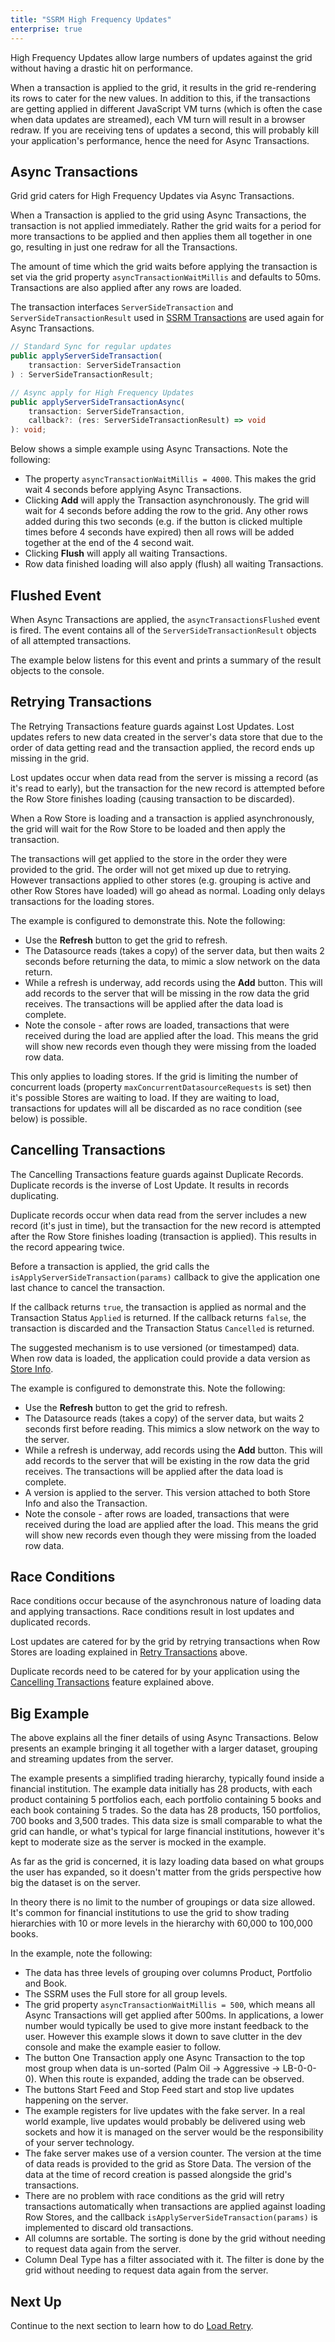 ```yaml
---
title: "SSRM High Frequency Updates"
enterprise: true
---
```


High Frequency Updates allow large numbers of updates against the grid without having a drastic hit on performance.

When a transaction is applied to the grid, it results in the grid re-rendering its rows to cater for the new values. In addition to this, if the transactions are getting applied in different JavaScript VM turns (which is often the case when data updates are streamed), each VM turn will result in a browser redraw. If you are receiving tens of updates a second, this will probably kill your application's performance, hence the need for Async Transactions.

## Async Transactions

Grid grid caters for High Frequency Updates via Async Transactions.

When a Transaction is applied to the grid using Async Transactions, the transaction is not applied immediately. Rather the grid waits for a period for more transactions to be applied and then applies them all together in one go, resulting in just one redraw for all the Transactions.

The amount of time which the grid waits before applying the transaction is set via the grid property `asyncTransactionWaitMillis` and defaults to 50ms. Transactions are also applied after any rows are loaded.

The transaction interfaces `ServerSideTransaction` and `ServerSideTransactionResult` used in [SSRM Transactions](/server-side-model-transactions/#transaction-api) are used again for Async Transactions.

```ts
// Standard Sync for regular updates
public applyServerSideTransaction(
    transaction: ServerSideTransaction
) : ServerSideTransactionResult;

// Async apply for High Frequency Updates
public applyServerSideTransactionAsync(
    transaction: ServerSideTransaction,
    callback?: (res: ServerSideTransactionResult) => void
): void;
```

Below shows a simple example using Async Transactions. Note the following:

- The property `asyncTransactionWaitMillis = 4000`. This makes the grid wait 4 seconds before applying Async Transactions.
- Clicking **Add** will apply the Transaction asynchronously. The grid will wait for 4 seconds before adding the row to the grid. Any other rows added during this two seconds (e.g. if the button is clicked multiple times before 4 seconds have expired) then all rows will be added together at the end of the 4 second wait.
- Clicking **Flush** will apply all waiting Transactions.
- Row data finished loading will also apply (flush) all waiting Transactions.

<grid-example title='High Frequency Flat' name='high-frequency-flat' type='generated' options='{ "enterprise": true, "modules": ["serverside"] }'></grid-example>

## Flushed Event

When Async Transactions are applied, the `asyncTransactionsFlushed` event is fired. The event contains all of the `ServerSideTransactionResult` objects of all attempted transactions.

<interface-documentation interfaceName='AsyncTransactionsFlushed' ></interface-documentation>

The example below listens for this event and prints a summary of the result objects to the console.

<grid-example title='Transaction Flushed Event' name='transaction-flushed-event' type='generated' options=' { "enterprise": true, "modules": ["serverside"] }'></grid-example>

## Retrying Transactions

The Retrying Transactions feature guards against Lost Updates. Lost updates refers to new data created in the server's data store that due to the order of data getting read and the transaction applied, the record ends up missing in the grid.

Lost updates occur when data read from the server is missing a record (as it's read to early), but the transaction for the new record is attempted before the Row Store finishes loading (causing transaction to be discarded).

When a Row Store is loading and a transaction is applied asynchronously, the grid will wait for the Row Store to be loaded and then apply the transaction.

The transactions will get applied to the store in the order they were provided to the grid. The order will not get mixed up due to retrying. However transactions applied to other stores (e.g. grouping is active and other Row Stores have loaded) will go ahead as normal. Loading only delays transactions for the loading stores.

The example is configured to demonstrate this. Note the following:

- Use the **Refresh** button to get the grid to refresh.
- The Datasource reads (takes a copy) of the server data, but then waits 2 seconds before returning the data, to mimic a slow network on the data return.
- While a refresh is underway, add records using the **Add** button. This will add records to the server that will be missing in the row data the grid receives. The transactions will be applied after the data load is complete.
- Note the console - after rows are loaded, transactions that were received during the load are applied after the load. This means the grid will show new records even though they were missing from the loaded row data.

<grid-example title='Retry Transactions' name='retry-transactions' type='generated' options='{ "enterprise": true, "modules": ["serverside"] }'></grid-example>

This only applies to loading stores. If the grid is limiting the number of concurrent loads (property `maxConcurrentDatasourceRequests` is set) then it's possible Stores are waiting to load. If they are waiting to load, transactions for updates will all be discarded as no race condition (see below) is possible.

## Cancelling Transactions

The Cancelling Transactions feature guards against Duplicate Records. Duplicate records is the inverse of Lost Update. It results in records duplicating.

Duplicate records occur when data read from the server includes a new record (it's just in time), but the transaction for the new record is attempted after the Row Store finishes loading (transaction is applied). This results in the record appearing twice.

Before a transaction is applied, the grid calls the `isApplyServerSideTransaction(params)` callback to give the application one last chance to cancel the transaction.

<api-documentation source='grid-options/properties.json' section='serverSideRowModel' names='["isApplyServerSideTransaction"]' ></api-documentation>

If the callback returns `true`, the transaction is applied as normal and the Transaction Status `Applied` is returned. If the callback returns `false`, the transaction is discarded and the Transaction Status `Cancelled` is returned.

The suggested mechanism is to use versioned (or timestamped) data. When row data is loaded, the application could provide a data version as [Store Info](/server-side-model-grouping/#store-state-info).

The example is configured to demonstrate this. Note the following:

- Use the **Refresh** button to get the grid to refresh.
- The Datasource reads (takes a copy) of the server data, but waits 2 seconds first before reading. This mimics a slow network on the way to the server.
- While a refresh is underway, add records using the **Add** button. This will add records to the server that will be existing in the row data the grid receives. The transactions will be applied after the data load is complete.
- A version is applied to the server. This version attached to both Store Info and also the Transaction.
- Note the console - after rows are loaded, transactions that were received during the load are applied after the load. This means the grid will show new records even though they were missing from the loaded row data.

<grid-example title='Cancel Transactions' name='cancel-transactions' type='generated' options='{ "enterprise": true, "modules": ["serverside"] }'></grid-example>

## Race Conditions

Race conditions occur because of the asynchronous nature of loading data and applying transactions. Race conditions result in lost updates and duplicated records.

Lost updates are catered for by the grid by retrying transactions when Row Stores are loading explained in [Retry Transactions](#retrying-transactions) above.

Duplicate records need to be catered for by your application using the [Cancelling Transactions](#cancelling-transactions) feature explained above.

## Big Example

The above explains all the finer details of using Async Transactions. Below presents an example bringing it all together with a larger dataset, grouping and streaming updates from the server.

The example presents a simplified trading hierarchy, typically found inside a financial institution. The example data initially has 28 products, with each product containing 5 portfolios each, each portfolio containing 5 books and each book containing 5 trades. So the data has 28 products, 150 portfolios, 700 books and 3,500 trades. This data size is small comparable to what the grid can handle, or what's typical for large financial institutions, however it's kept to moderate size as the server is mocked in the example.

As far as the grid is concerned, it is lazy loading data based on what groups the user has expanded, so it doesn't matter from the grids perspective how big the dataset is on the server.

In theory there is no limit to the number of groupings or data size allowed. It's common for financial institutions to use the grid to show trading hierarchies with 10 or more levels in the hierarchy with 60,000 to 100,000 books.

In the example, note the following:

- The data has three levels of grouping over columns Product, Portfolio and Book.
- The SSRM uses the Full store for all group levels.
- The grid property `asyncTransactionWaitMillis = 500`, which means all Async Transactions will get applied after 500ms. In applications, a lower number would typically be used to give more instant feedback to the user. However this example slows it down to save clutter in the dev console and make the example easier to follow.
- The button One Transaction apply one Async Transaction to the top most group when data is un-sorted (Palm Oil -> Aggressive -> LB-0-0-0). When this route is expanded, adding the trade can be observed.
- The buttons Start Feed and Stop Feed start and stop live updates happening on the server.
- The example registers for live updates with the fake server. In a real world example, live updates would probably be delivered using web sockets and how it is managed on the server would be the responsibility of your server technology.
- The fake server makes use of a version counter. The version at the time of data reads is provided to the grid as Store Data. The version of the data at the time of record creation is passed alongside the grid's transactions.
- There are no problem with race conditions as the grid will retry transactions automatically when transactions are applied against loading Row Stores, and the callback `isApplyServerSideTransaction(params)` is implemented to discard old transactions.
- All columns are sortable. The sorting is done by the grid without needing to request data again from the server.
- Column Deal Type has a filter associated with it. The filter is done by the grid without needing to request data again from the server.

<grid-example title='High Frequency Hierarchy' name='high-frequency-hierarchy' type='generated' options='{ "enterprise": true, "modules": ["serverside","rowgrouping"] }'></grid-example>

## Next Up

Continue to the next section to learn how to do [Load Retry](/server-side-model-retry/).
